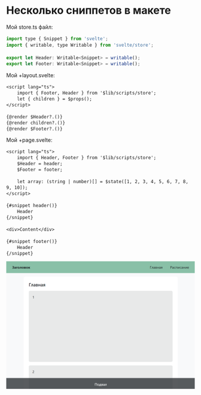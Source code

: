 # Несколько сниппетов в макете

Мой store.ts файл:

```javascript
import type { Snippet } from 'svelte';
import { writable, type Writable } from 'svelte/store';

export let Header: Writable<Snippet> = writable();
export let Footer: Writable<Snippet> = writable();
```

Мой +layout.svelte:

```svelte
<script lang="ts">
	import { Footer, Header } from '$lib/scripts/store';
	let { children } = $props();
</script>

{@render $Header?.()}
{@render children?.()}
{@render $Footer?.()}
```

Мой +page.svelte:

```svelte
<script lang="ts">
	import { Header, Footer } from '$lib/scripts/store';
	$Header = header;
	$Footer = footer;

	let array: (string | number)[] = $state([1, 2, 3, 4, 5, 6, 7, 8, 9, 10]);
</script>

{#snippet header()}
	Header
{/snippet}

<div>Content</div>

{#snippet footer()}
	Header
{/snippet}
```

![alt text](static/1.png)
